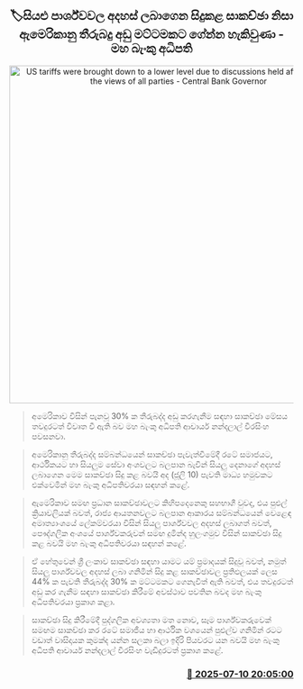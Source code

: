 <p align='center'><b><h2 align='center' title='US tariffs were brought down to a lower level due to discussions held after obtaining the views of all parties - Central Bank Governor'>🏷සියළු පාර්ශ්වවල අදහස් ලබාගෙන සිදුකළ සාකච්ඡා නිසා ඇමෙරිකානු තීරුබදු අඩු මට්ටමකට ගේන්න හැකිවුණා - මහ බැංකු අධිපති</h2></b></p>
<p align='center'><img src='https://helakuru.sgp1.cdn.digitaloceanspaces.com/esana/images/lib/nandalal-cbsl.jpg' width='600' alt='US tariffs were brought down to a lower level due to discussions held after obtaining the views of all parties - Central Bank Governor'></p>

> අමෙරිකාව විසින් පැනවූ 30% ක තීරුබද්ද අඩු කරගැනීම සඳහා සාකච්ඡා මේසය තවදුරටත් විවෘත වී ඇති බව මහ බැංකු අධිපති ආචාර්ය නන්දලාල් වීරසිංහ පවසනවා.

> අමෙරිකානු තීරුබද්ද සම්බන්ධයෙන් සාකච්ඡා පැවැත්වීමේදී රටේ සමාජයට, ආර්ථිකයට හා සියලුම සේවා අංශවලට බලපාන බැවින් සියලු දෙනාගේ අදහස් ලබාගෙන මෙම සාකච්ඡා සිදු කළ බවයි අද (ජූලි 10) පැවති මාධ්‍ය හමුවකට එක්වෙමින් මහ බැංකු අධිපතිවරයා සඳහන් කළේ.

> ඇමෙරිකාව සමඟ ප්‍රධාන සාකච්ඡාවලට කිහිපදෙනෙකු සහභාගී වුවද, එය පුළුල් ක්‍රියාවලියක් බවත්, රාජ්‍ය ආයතනවලට බලපාන ආකාරය සම්බන්ධයෙන් වෙළෙඳ අමාත්‍යාංශයේ ලේකම්වරයා විසින් සියලු පාර්ශ්වවල අදහස් ලබාගත් බවත්, පෞද්ගලික අංශයේ පාර්ශ්වකරුවන් සමඟ දුමින්ද හුලංගමුව විසින් සාකච්ඡා සිදු කළ බවයි මහ බැංකු අධිපතිවරයා සඳහන් කළේ.

> ඒ හේතුවෙන් ශ්‍රී ලංකාව සාකච්ඡා සඳහා යාමට යම් ප්‍රමාදයක් සිදුවූ බවත්, නමුත් සියලු පාර්ශ්වවල අදහස් ලබා ගනිමින් සිදු කළ සාකච්ඡාවල ප්‍රතිඵලයක් ලෙස 44% ක පැවති තීරුබද්ද 30% ක මට්ටමකට ගෙනැවිත් ඇති බවත්, එය තවදුරටත් අඩු කර ගැනීම සඳහා සාකච්ඡා කිරීමේ අවස්ථාව පවතින බවද මහ බැංකු අධිපතිවරයා ප්‍රකාශ කළා.

> සාකච්ඡා සිදු කිරීමේදී පුද්ගලික අවශ්‍යතා මත නොව, සෑම පාර්ශ්වකරුවෙක් සමඟම සාකච්ඡා කර රටේ සමාජීය හා ආර්ථික වශයෙන් පුළුල්ව ගනිමින් රටට වඩාත් වාසිදායක කුමක්ද යන්න සලකා බලා ඉදිරි පියවරට යන බවයි මහ බැංකු අධිපති ආචාර්ය නන්දලාල් වීරසිංහ වැඩිදුරටත් ප්‍රකාශ කළේ.



<h3 align='right'><a href='https://www.helakuru.lk/esana/p/111761/'>📅 2025-07-10 20:05:00</a></h3>
